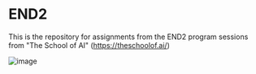 # END2

This is the repository for assignments from the END2 program sessions from "The School of AI" (https://theschoolof.ai/)

![image](https://user-images.githubusercontent.com/65642947/119259026-e6452f80-bbe9-11eb-93d9-ccbfd8f02052.png)

